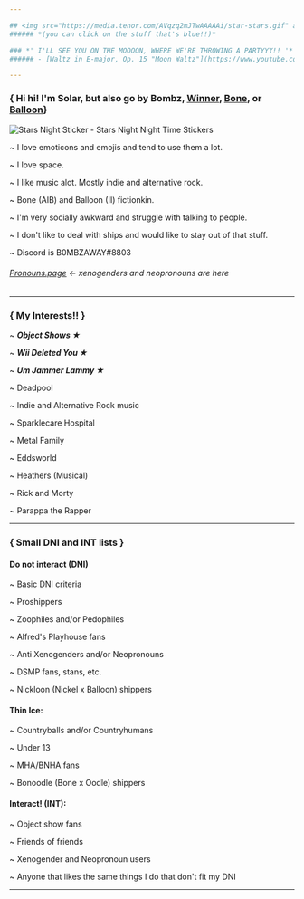 ```yaml
---

## <img src="https://media.tenor.com/AVqzq2mJTwAAAAAi/star-stars.gif" alt="Star Stars Sticker - Star Stars Shootingstar Stickers"/> Solar's Introduction!! <img src="https://media.tenor.com/AVqzq2mJTwAAAAAi/star-stars.gif" alt="Star Stars Sticker - Star Stars Shootingstar Stickers"/>
###### *(you can click on the stuff that's blue!!)*

### *' I'LL SEE YOU ON THE MOOOON, WHERE WE'RE THROWING A PARTYYY!! '*
###### - [Waltz in E-major, Op. 15 "Moon Waltz"](https://www.youtube.com/watch?v=4mMc83y4foU&ab_channel=CojumDip-Topic)

---
```


### { Hi hi! I'm Solar, but also go by Bombz, [Winner](https://battlefordreamisland.fandom.com/wiki/Winner), [Bone](https://animatedinanimatebattle.fandom.com/wiki/Bone), or [Balloon](https://inanimateinsanity.fandom.com/wiki/Balloon)}

<img src="https://media.tenor.com/YtcePLrOKWYAAAAi/stars-night.gif" alt="Stars Night Sticker - Stars Night Night Time Stickers"/>

~ I love emoticons and emojis and tend to use them a lot.

~ I love space.

~ I like music alot. Mostly indie and alternative rock.

~ Bone (AIB) and Balloon (II) fictionkin.

~ I'm very socially awkward and struggle with talking to people.

~ I don't like to deal with ships and would like to stay out of that stuff.

~ Discord is B0MBZAWAY#8803

###### [Pronouns.page](https://en.pronouns.page/@B0MBZAWAY) <- xenogenders and neopronouns are here

---

### { My Interests!! }

~ ***Object Shows ★***

~ ***Wii Deleted You ★***

~ ***Um Jammer Lammy ★***

~ Deadpool

~ Indie and Alternative Rock music

~ Sparklecare Hospital

~ Metal Family

~ Eddsworld

~ Heathers (Musical)

~ Rick and Morty

~ Parappa the Rapper

---

### { Small DNI and INT lists }

#### Do not interact (DNI)
~ Basic DNI criteria

~ Proshippers

~ Zoophiles and/or Pedophiles

~ Alfred's Playhouse fans

~ Anti Xenogenders and/or Neopronouns

~ DSMP fans, stans, etc.

~ Nickloon (Nickel x Balloon) shippers 

#### Thin Ice:
~ Countryballs and/or Countryhumans

~ Under 13

~ MHA/BNHA fans

~ Bonoodle (Bone x Oodle) shippers

#### Interact! (INT):
~ Object show fans

~ Friends of friends

~ Xenogender and Neopronoun users

~ Anyone that likes the same things I do that don't fit my DNI

---
